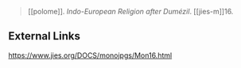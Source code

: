 > [[polome]]. *Indo-European Religion after Dumézil*. [[jies-m]]16.

## External Links
https://www.jies.org/DOCS/monojpgs/Mon16.html